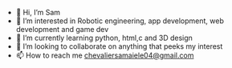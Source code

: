 - 👋 Hi, I’m Sam
- 👀 I’m interested in Robotic engineering, app development, web development and game dev 
- 🌱 I’m currently learning python, html,c and 3D design 
- 💞️ I’m looking to collaborate on anything that peeks my interest
- 📫 How to reach me chevaliersamaiele04@gmail.com 

<!---
Samshub004/Samshub004 is a ✨ special ✨ repository because its `README.md` (this file) appears on your GitHub profile.
You can click the Preview link to take a look at your changes.
--->

